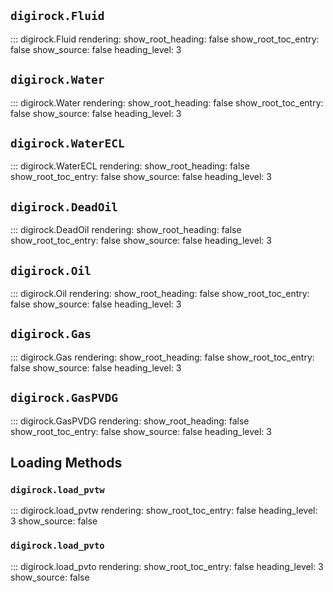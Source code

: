 ## `digirock.Fluid`
::: digirock.Fluid
    rendering:
      show_root_heading: false
      show_root_toc_entry: false
      show_source: false
      heading_level: 3

## `digirock.Water`
::: digirock.Water
    rendering:
      show_root_heading: false
      show_root_toc_entry: false
      show_source: false
      heading_level: 3

## `digirock.WaterECL`
::: digirock.WaterECL
    rendering:
      show_root_heading: false
      show_root_toc_entry: false
      show_source: false
      heading_level: 3

## `digirock.DeadOil`
::: digirock.DeadOil
    rendering:
      show_root_heading: false
      show_root_toc_entry: false
      show_source: false
      heading_level: 3

## `digirock.Oil`
::: digirock.Oil
    rendering:
      show_root_heading: false
      show_root_toc_entry: false
      show_source: false
      heading_level: 3

## `digirock.Gas`
::: digirock.Gas
    rendering:
      show_root_heading: false
      show_root_toc_entry: false
      show_source: false
      heading_level: 3

## `digirock.GasPVDG`
::: digirock.GasPVDG
    rendering:
      show_root_heading: false
      show_root_toc_entry: false
      show_source: false
      heading_level: 3
      
## Loading Methods

### `digirock.load_pvtw`
::: digirock.load_pvtw
    rendering:
      show_root_toc_entry: false
      heading_level: 3
      show_source: false

### `digirock.load_pvto`
::: digirock.load_pvto
    rendering:
      show_root_toc_entry: false
      heading_level: 3
      show_source: false